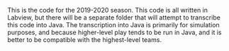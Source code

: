 This is the code for the 2019-2020 season. This code is all written in Labview, but there will be a separate folder that will attempt to transcribe this code into Java.
The transcription into Java is primarily for simulation purposes, and because higher-level play tends to be run in Java, and it is better to be compatible with the 
highest-level teams.
